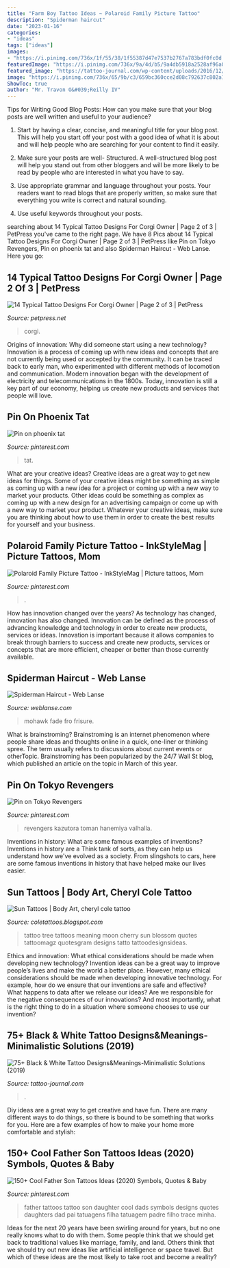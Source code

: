 ```yaml
---
title: "Farm Boy Tattoo Ideas ~ Polaroid Family Picture Tattoo"
description: "Spiderman haircut"
date: "2023-01-16"
categories:
- "ideas"
tags: ["ideas"]
images:
- "https://i.pinimg.com/736x/1f/55/38/1f55387d47e7537b2767a783bdf0fc0d.jpg"
featuredImage: "https://i.pinimg.com/736x/9a/4d/b5/9a4db5918a2528af96a0b22f06ecb43e.jpg"
featured_image: "https://tattoo-journal.com/wp-content/uploads/2016/12/Black-White-Tattoo-75-765x765.jpg"
image: "https://i.pinimg.com/736x/65/9b/c3/659bc360cce2d08c792637c802a1617b.jpg"
ShowToc: true
author: "Mr. Travon O&#039;Reilly IV"
---
```



Tips for Writing Good Blog Posts: How can you make sure that your blog posts are well written and useful to your audience?
1. Start by having a clear, concise, and meaningful title for your blog post. This will help you start off your post with a good idea of what it is about and will help people who are searching for your content to find it easily.
2. Make sure your posts are well- Structured. A well-structured blog post will help you stand out from other bloggers and will be more likely to be read by people who are interested in what you have to say.

3. Use appropriate grammar and language throughout your posts. Your readers want to read blogs that are properly written, so make sure that everything you write is correct and natural sounding.

4. Use useful keywords throughout your posts.

	

		
searching about 14 Typical Tattoo Designs For Corgi Owner | Page 2 of 3 | PetPress you've came to the right page. We have 8 Pics about 14 Typical Tattoo Designs For Corgi Owner | Page 2 of 3 | PetPress like Pin on Tokyo Revengers, Pin on phoenix tat and also Spiderman Haircut - Web Lanse. Here you go:
		
    
## 14 Typical Tattoo Designs For Corgi Owner | Page 2 Of 3 | PetPress

<img loading=lazy src="https://petpress.net/wp-content/uploads/2019/11/corgi4-6.jpg" onerror="this.onerror=null;this.src='https://tse2.mm.bing.net/th?id=OIP.zTz4ik-Te9ktJ8-FB0STDwAAAA&amp;pid=15.1';" alt="14 Typical Tattoo Designs For Corgi Owner | Page 2 of 3 | PetPress">

_Source: petpress.net_

>corgi. 

	

Origins of innovation: Why did someone start using a new technology?
Innovation is a process of coming up with new ideas and concepts that are not currently being used or accepted by the community. It can be traced back to early man, who experimented with different methods of locomotion and communication. Modern innovation began with the development of electricity and telecommunications in the 1800s. Today, innovation is still a key part of our economy, helping us create new products and services that people will love.

    
## Pin On Phoenix Tat

<img loading=lazy src="https://i.pinimg.com/736x/a7/2a/91/a72a9118f8edc54dc767e4f50c0a29fa.jpg" onerror="this.onerror=null;this.src='https://tse1.mm.bing.net/th?id=OIP.fMPu7LGAStTaqb8Sq9pdwAHaJ3&amp;pid=15.1';" alt="Pin on phoenix tat">

_Source: pinterest.com_

>tat. 

	

What are your creative ideas?
Creative ideas are a great way to get new ideas for things. Some of your creative ideas might be something as simple as coming up with a new idea for a project or coming up with a new way to market your products. Other ideas could be something as complex as coming up with a new design for an advertising campaign or come up with a new way to market your product. Whatever your creative ideas, make sure you are thinking about how to use them in order to create the best results for yourself and your business.

    
## Polaroid Family Picture Tattoo - InkStyleMag | Picture Tattoos, Mom

<img loading=lazy src="https://i.pinimg.com/736x/9a/4d/b5/9a4db5918a2528af96a0b22f06ecb43e.jpg" onerror="this.onerror=null;this.src='https://tse2.mm.bing.net/th?id=OIP.3L7t6P87Nv8m85jaSCU3zAHaKC&amp;pid=15.1';" alt="Polaroid Family Picture Tattoo - InkStyleMag | Picture tattoos, Mom">

_Source: pinterest.com_

>. 

	

How has innovation changed over the years?
As technology has changed, innovation has also changed. Innovation can be defined as the process of advancing knowledge and technology in order to create new products, services or ideas. Innovation is important because it allows companies to break through barriers to success and create new products, services or concepts that are more efficient, cheaper or better than those currently available.

    
## Spiderman Haircut - Web Lanse

<img loading=lazy src="https://i.pinimg.com/originals/b1/cb/4a/b1cb4a2428abe745c74a6a0b8c62bf16.jpg" onerror="this.onerror=null;this.src='https://tse2.mm.bing.net/th?id=OIP.MF65gYxNuISkN0fPnlNcGgHaJ4&amp;pid=15.1';" alt="Spiderman Haircut - Web Lanse">

_Source: weblanse.com_

>mohawk fade fro frisure. 

	

What is brainstroming?
Brainstroming is an internet phenomenon where people share ideas and thoughts online in a quick, one-liner or thinking spree. The term usually refers to discussions about current events or otherTopic. Brainstroming has been popularized by the 24/7 Wall St blog, which published an article on the topic in March of this year.

    
## Pin On Tokyo Revengers

<img loading=lazy src="https://i.pinimg.com/736x/65/9b/c3/659bc360cce2d08c792637c802a1617b.jpg" onerror="this.onerror=null;this.src='https://tse2.mm.bing.net/th?id=OIP.mH9CfTBXsx6-mHqMeoU6kgHaLH&amp;pid=15.1';" alt="Pin on Tokyo Revengers">

_Source: pinterest.com_

>revengers kazutora toman hanemiya valhalla. 

	

Inventions in history: What are some famous examples of inventions?
Inventions in history are a Think tank of sorts, as they can help us understand how we've evolved as a society. From slingshots to cars, here are some famous inventions in history that have helped make our lives easier.

    
## Sun Tattoos | Body Art, Cheryl Cole Tattoo

<img loading=lazy src="https://2.bp.blogspot.com/-WONo-STFE-k/UQZgFIqOmPI/AAAAAAAAPA4/83h7Nk4Yq9o/s1600/t1_Sun-Tattoos_962.jpg" onerror="this.onerror=null;this.src='https://tse3.mm.bing.net/th?id=OIP.QEDEUOcDIWMjFPxCjpk-1wHaJ3&amp;pid=15.1';" alt="Sun Tattoos | Body Art, cheryl cole tattoo">

_Source: coletattoos.blogspot.com_

>tattoo tree tattoos meaning moon cherry sun blossom quotes tattoomagz quotesgram designs tatto tattoodesignsideas. 

	

Ethics and innovation: What ethical considerations should be made when developing new technology?
Invention ideas can be a great way to improve people’s lives and make the world a better place. However, many ethical considerations should be made when developing innovative technology. For example, how do we ensure that our inventions are safe and effective? What happens to data after we release our ideas? Are we responsible for the negative consequences of our innovations? And most importantly, what is the right thing to do in a situation where someone chooses to use our invention?

    
## 75+ Black &amp; White Tattoo Designs&amp;Meanings-Minimalistic Solutions (2019)

<img loading=lazy src="https://tattoo-journal.com/wp-content/uploads/2016/12/Black-White-Tattoo-75-765x765.jpg" onerror="this.onerror=null;this.src='https://tse4.mm.bing.net/th?id=OIP.Y1-PTB8Q3u3tvEdVthlLDgHaHa&amp;pid=15.1';" alt="75+ Black &amp; White Tattoo Designs&amp;Meanings-Minimalistic Solutions (2019)">

_Source: tattoo-journal.com_

>. 

	

Diy ideas are a great way to get creative and have fun. There are many different ways to do things, so there is bound to be something that works for you. Here are a few examples of how to make your home more comfortable and stylish: 

    
## 150+ Cool Father Son Tattoos Ideas (2020) Symbols, Quotes &amp; Baby

<img loading=lazy src="https://i.pinimg.com/736x/1f/55/38/1f55387d47e7537b2767a783bdf0fc0d.jpg" onerror="this.onerror=null;this.src='https://tse3.mm.bing.net/th?id=OIP.9AAATpNIPj0fb0WdUcDjcQHaHa&amp;pid=15.1';" alt="150+ Cool Father Son Tattoos Ideas (2020) Symbols, Quotes &amp; Baby">

_Source: pinterest.com_

>father tattoos tattoo son daughter cool dads symbols designs quotes daughters dad pai tatuagens filha tatuagem padre filho trace minha. 

	

Ideas for the next 20 years have been swirling around for years, but no one really knows what to do with them. Some people think that we should get back to traditional values like marriage, family, and land. Others think that we should try out new ideas like artificial intelligence or space travel. But which of these ideas are the most likely to take root and become a reality?

